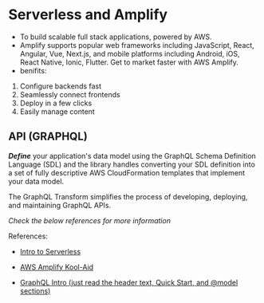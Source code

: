 # Serverless and Amplify

* To build scalable full stack applications, powered by AWS.
* Amplify supports popular web frameworks including JavaScript, React, Angular, Vue, Next.js, and mobile platforms including Android, iOS, React Native, Ionic, Flutter. Get to market faster with AWS Amplify.
* benifits: 
1. Configure backends fast
2. Seamlessly connect frontends
3. Deploy in a few clicks
4. Easily manage content



## API (GRAPHQL)

***Define*** your application's data model using the GraphQL Schema Definition Language (SDL) and the library handles converting your SDL definition into a set of fully descriptive AWS CloudFormation templates that implement your data model.

The GraphQL Transform simplifies the process of developing, deploying, and maintaining GraphQL APIs.

*Check the below references for more information*

References:

* [Intro to Serverless](https://hackernoon.com/what-is-serverless-architecture-what-are-its-pros-and-cons-cc4b804022e9)

* [AWS Amplify Kool-Aid](https://aws.amazon.com/amplify/)

* [GraphQL Intro (just read the header text, Quick Start, and @model sections)](https://docs.amplify.aws/cli/graphql-transformer/overview/)
